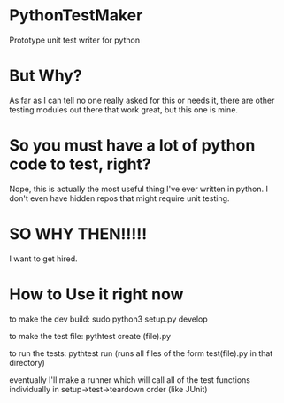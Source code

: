# PythonTestMaker
Prototype unit test writer for python
# But Why?
As far as I can tell no one really asked for this or needs it, there are other testing modules out there that work great, but this one is mine.
# So you must have a lot of python code to test, right?
Nope, this is actually the most useful thing I've ever written in python. I don't even have hidden repos that might require unit testing.
# SO WHY THEN!!!!!
I want to get hired.
# How to Use it right now
to make the dev build:
sudo python3 setup.py develop

to make the test file:
pythtest create (file).py

to run the tests:
pythtest run 
(runs all files of the form test(file).py in that directory)

eventually I'll make a runner which will call all of the test functions individually in setup->test->teardown order (like JUnit)
